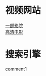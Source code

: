 # 视频网站
<a href="http://www.yibuyy.com">一部影院</a> <br/>
<a href="http://http://www.920hdhd.com/?tz">高清电影</a> <br/>
# 搜索引擎
comment1
